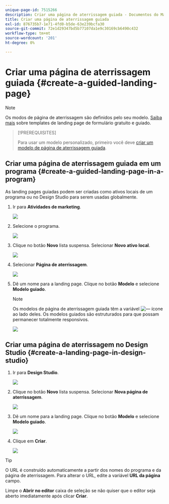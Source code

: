 ```yaml
---
unique-page-id: 7515266
description: Criar uma página de aterrissagem guiada - Documentos do Marketo - Documentação do produto
title: Criar uma página de aterrissagem guiada
exl-id: 876735b7-1e71-4fd0-b5de-63e239bcfa30
source-git-commit: 72e1d29347bd5b77107da1e9c30169cb6490c432
workflow-type: tm+mt
source-wordcount: '201'
ht-degree: 0%

---
```


# Criar uma página de aterrissagem guiada {#create-a-guided-landing-page}

>[!NOTE]
>
>Os modos de página de aterrissagem são definidos pelo seu modelo. [Saiba mais](/help/marketo/product-docs/demand-generation/landing-pages/understanding-landing-pages/understanding-free-form-vs-guided-landing-pages.md) sobre templates de landing page de formulário gratuito e guiado.

>[!PREREQUISITES]
>
>Para usar um modelo personalizado, primeiro você deve [criar um modelo de página de aterrissagem guiada](/help/marketo/product-docs/demand-generation/landing-pages/landing-page-templates/create-a-guided-landing-page-template.md).

## Criar uma página de aterrissagem guiada em um programa {#create-a-guided-landing-page-in-a-program}

As landing pages guiadas podem ser criadas como ativos locais de um programa ou no Design Studio para serem usadas globalmente.

1. Ir para **Atividades de marketing**.

   ![](assets/one-1.png)

1. Selecione o programa.

   ![](assets/image2015-5-26-9-3a24-3a2.png)

1. Clique no botão **Novo** lista suspensa. Selecionar **Novo ativo local**.

   ![](assets/image2015-5-26-9-3a25-3a36.png)

1. Selecionar **Página de aterrissagem**.

   ![](assets/four.png)

1. Dê um nome para a landing page. Clique no botão **Modelo** e selecione **Modelo guiado**.

   >[!NOTE]
   >
   >Os modelos de página de aterrissagem guiada têm a variável ![—](assets/image2015-5-26-9-3a26-3a51.png) ícone ao lado deles. Os modelos guiados são estruturados para que possam permanecer totalmente responsivos.

   ![](assets/image2015-5-24-15-3a47-3a56.png)

## Criar uma página de aterrissagem no Design Studio {#create-a-landing-page-in-design-studio}

1. Ir para **Design Studio**.

   ![](assets/six.png)

1. Clique no botão **Novo** lista suspensa. Selecionar **Nova página de aterrissagem**.

   ![](assets/seven.png)

1. Dê um nome para a landing page. Clique no botão **Modelo** e selecione **Modelo guiado**.

   ![](assets/image2015-5-26-9-3a27-3a34.png)

1. Clique em **Criar**.

   ![](assets/image2015-5-26-9-3a28-3a8.png)

>[!TIP]
>
>O URL é construído automaticamente a partir dos nomes do programa e da página de aterrissagem. Para alterar o URL, edite a variável **URL da página** campo.
>
>Limpe o **Abrir no editor** caixa de seleção se não quiser que o editor seja aberto imediatamente após clicar **Criar**.
